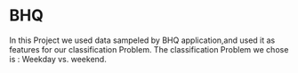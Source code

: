 # BHQ
In this Project we used data sampeled by BHQ application,and used it as features for our classification Problem. The classification Problem we chose is : Weekday vs. weekend.
